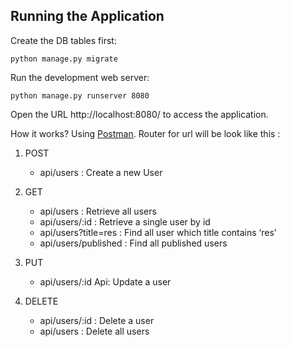 ## Running the Application

Create the DB tables first:
```
python manage.py migrate
```
Run the development web server:
```
python manage.py runserver 8080
```
Open the URL http://localhost:8080/ to access the application.

How it works? Using [Postman](https://www.postman.com/downloads/).
Router for url will be look like this :
1. POST
   - api/users : Create a new User

2. GET
   -  api/users : Retrieve all users
   -  api/users/:id : Retrieve a single user by id
   -  api/users?title=res : Find all user which title contains ‘res’
   -  api/users/published : Find all published users

3. PUT
   -  api/users/:id Api: Update a user

4. DELETE
   -  api/users/:id : Delete a user
   -  api/users : Delete all users 
